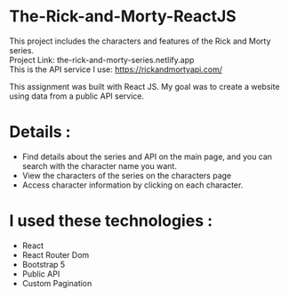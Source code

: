 # The-Rick-and-Morty-ReactJS
This project includes the characters and features of the Rick and Morty series. <br>
Project Link: the-rick-and-morty-series.netlify.app <br>
This is the API service I use: https://rickandmortyapi.com/

This assignment was built with React JS. My goal was to create a website using data from a public API service.

# Details :
- Find details about the series and API on the main page, and you can search with the character name you want. <br/>
- View the characters of the series on the characters page <br />
- Access character information by clicking on each character. <br/>
# I used these technologies :
- React <br/>
- React Router Dom <br>
- Bootstrap 5 <br>
- Public API <br>
- Custom Pagination
